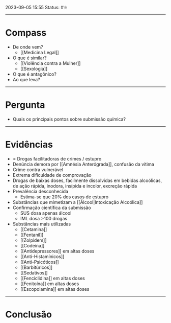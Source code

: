 2023-09-05 15:55
Status: #⚛ 

---
# Compass
- De onde vem?
	- [[Medicina Legal]]
- O que é similar?
	- [[Violência contra a Mulher]]
	- [[Sexologia]]
- O que é antagônico?
- Ao que leva?

----
# Pergunta
- Quais os principais pontos sobre submissão química?

---- 
# Evidências
- = Drogas facilitadoras de crimes / estupro
- Denúncia demora por [[Amnésia Anterógrada]], confusão da vítima
- Crime contra vulnerável
- Extrema dificuldade de comprovação
- Drogas de baixas doses, facilmente dissolvidas em bebidas alcoólicas, de ação rápida, inodora, insípida e incolor, excreção rápida
- Prevalência desconhecida
	- Estima-se que 20% dos casos de estupro
- Substâncias que mimetizam a [[Álcool|Intoxicação Alcoólica]]
- Confirmação científica da submissão
	- SUS dosa apenas álcool
	- IML dosa >100 drogas
- Substâncias mais utilizadas
	- [[Cetamina]]
	- [[Fentanil]]
	- [[Zolpidem]]
	- [[Codeína]]
	- [[Antidepressores]] em altas doses
	- [[Anti-Histamínicos]]
	- [[Anti-Psicóticos]]
	- [[Barbitúricos]]
	- [[Sedativos]]
	- [[Fenciclidina]] em altas doses
	- [[Fenitoína]] em altas doses
	- [[Escopolamina]] em altas doses
----  
# Conclusão
